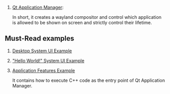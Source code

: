  1. [Qt Application Manager](https://doc.qt.io/QtApplicationManager/qtapplicationmanager-index.html):
    
    In short, it creates a wayland compositor and control which application is allowed to be shown on screen and strictly control their lifetime.

## Must-Read examples
 1. [Desktop System UI Example](https://doc.qt.io/QtApplicationManager/applicationmanager-applicationmanager-minidesk-example.html)
 2. ["Hello World!" System UI Example](https://doc.qt.io/QtApplicationManager/applicationmanager-applicationmanager-hello-world-example.html)
 3. [Application Features Example](https://doc.qt.io/QtApplicationManager/applicationmanager-applicationmanager-application-features-example.html)
    
    It contains how to execute C++ code as the entry point of Qt Application Manager.

